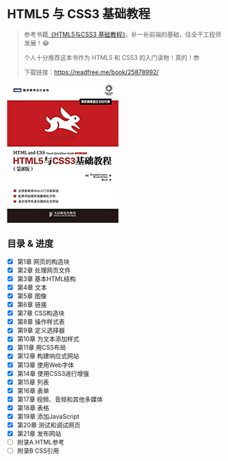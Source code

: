 # HTML5 与 CSS3 基础教程

> 参考书籍[《HTML5与CSS3 基础教程》](https://book.douban.com/subject/25878992/)，补一补前端的基础，往全干工程师发展！😂 
>
> 个人十分推荐这本书作为 HTML5 和 CSS3 的入门读物！真的！😎
>
> 下载链接：<https://readfree.me/book/25878992/>

![img](assets/logo.jpg)

## 目录 & 进度

- [x] 第1章 网页的构造块
- [x] 第2章 处理网页文件
- [x] 第3章 基本HTML结构
- [x] 第4章 文本
- [x] 第5章 图像
- [x] 第6章 链接
- [x] 第7章 CSS构造块
- [x] 第8章 操作样式表
- [x] 第9章 定义选择器
- [x] 第10章 为文本添加样式
- [x] 第11章 用CSS布局
- [x] 第12章 构建响应式网站
- [x] 第13章 使用Web字体
- [x] 第14章 使用CSS3进行增强
- [x] 第15章 列表
- [x] 第16章 表单
- [x] 第17章 视频、音频和其他多媒体
- [x] 第18章 表格
- [x] 第19章 添加JavaScript
- [x] 第20章 测试和调试网页
- [x] 第21章 发布网站
- [ ] 附录A HTML参考
- [ ] 附录B CSS引用
